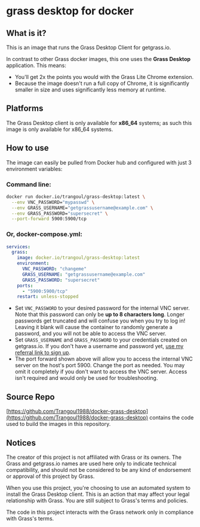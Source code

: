 <!-- Content for the "Repository Overview" on Docker Hub -->

# grass desktop for docker

## What is it?
This is an image that runs the Grass Desktop Client for getgrass.io.

In contrast to other Grass docker images, this one uses the **Grass Desktop** application. This means:
- You'll get 2x the points you would with the Grass Lite Chrome extension.
- Because the image doesn't run a full copy of Chrome, it is significantly smaller in size and uses significantly less memory at runtime.

## Platforms
The Grass Desktop client is only available for **x86_64** systems; as such this image is only available for x86_64 systems.

## How to use

The image can easily be pulled from Docker hub and configured with just 3 environment variables:

### Command line:
```sh
docker run docker.io/trangoul/grass-desktop:latest \
  --env VNC_PASSWORD="mypasswd" \
  --env GRASS_USERNAME="getgrassusername@example.com" \
  --env GRASS_PASSWORD="supersecret" \
  --port-forward 5900:5900/tcp
```

### Or, docker-compose.yml:
```yaml
services:
  grass:
    image: docker.io/trangoul/grass-desktop:latest
    environment:
      VNC_PASSWORD: "changeme"
      GRASS_USERNAME: "getgrassusername@example.com"
      GRASS_PASSWORD: "supersecret"
    ports:
      - "5900:5900/tcp"
    restart: unless-stopped
```

- Set `VNC_PASSWORD` to your desired password for the internal VNC server. Note that this password can only be **up to 8 characters long**. Longer passwords get truncated and will confuse you when you try to log in! Leaving it blank will cause the container to randomly generate a password, and you will not be able to access the VNC server.
- Set `GRASS_USERNAME` and `GRASS_PASSWORD` to your credentials created on getgrass.io. If you don't have a username and password yet, [use my referral link to sign up](https://app.getgrass.io/register/?referralCode=DLZzmgbPgg46WUJ).
- The port forward shown above will allow you to access the internal VNC server on the host's port 5900. Change the port as needed. You may omit it completely if you don't want to access the VNC server. Access isn't required and would only be used for troubleshooting.

## Source Repo
[https://github.com/Trangoul1988/docker-grass-desktop](https://github.com/Trangoul1988/docker-grass-desktop) contains the code used to build the images in this repository.

## Notices
The creator of this project is not affiliated with Grass or its owners. The Grass and getgrass.io names are used here only to indicate technical compatibility, and should not be considered to be any kind of endorsement or approval of this project by Grass.

When you use this project, you're choosing to use an automated system to install the Grass Desktop client. This is an action that may affect your legal relationship with Grass. You are still subject to Grass's terms and policies.

The code in this project interacts with the Grass network only in compliance with Grass's terms.
